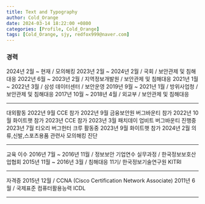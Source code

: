 ```yaml
---
title: Text and Typography
author: Cold_Orange
date: 2024-03-14 18:22:00 +0800
categories: [Profile, Cold_Orange]
tags: [Cold_Orange, sjy, redfox999@naver.com]
---
```


### 경력

2024년 2월 ~ 현재 / 모의해킹
2023년 2월 ~ 2024년 2월 / 국회 / 보안관제 및 침해대응
2022년 6월 ~ 2023년 2월 / 지역정보개발원 / 보안관제 및 침해대응
2021년 1월 ~ 2022년 3월 / 삼성 데이터센터 / 보안운영
2019년 9월 ~ 2021년 1월 / 방위사업청 / 보안관제 및 침해대응
2017년 10월 ~ 2018년 4월 / 외교부 / 보안관제 및 침해대응

---

대외활동
2022년 9월 CCE 참가
2022년 9월 금융보안원 버그바운티 참가
2022년 10월 화이트햇 참가
2023년 CCE 참가
2023년 3월 패치데이 업비트 버그바운티 진행중
2023년 7월 티오리 버그헌터 크루 활동중
2023년 9월 화이트햇 참가
2024년 2월 의류,신발,스포츠용품 관련사 모의해킹 진단

---

교육 이수
2016년 7월 ~ 2016년 11월 / 정보보안 기업연수 실무과정 / 한국정보보호산업협회
2015년 11월 ~ 2016년 3월 / 침해대응 11기/ 한국정보기술연구원 KITRI

---

자격증
2015년 12월 / CCNA (Cisco Certification Network Associate)
2011년 6월 / 국제표준 컴퓨터활용능력 ICDL

---
